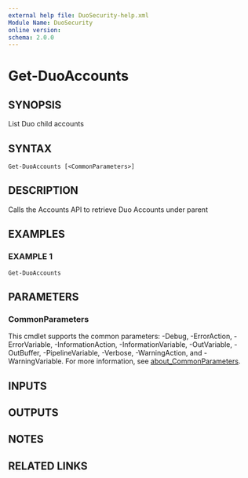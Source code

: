 ```yaml
---
external help file: DuoSecurity-help.xml
Module Name: DuoSecurity
online version:
schema: 2.0.0
---
```


# Get-DuoAccounts

## SYNOPSIS
List Duo child accounts

## SYNTAX

```
Get-DuoAccounts [<CommonParameters>]
```

## DESCRIPTION
Calls the Accounts API to retrieve Duo Accounts under parent

## EXAMPLES

### EXAMPLE 1
```
Get-DuoAccounts
```

## PARAMETERS

### CommonParameters
This cmdlet supports the common parameters: -Debug, -ErrorAction, -ErrorVariable, -InformationAction, -InformationVariable, -OutVariable, -OutBuffer, -PipelineVariable, -Verbose, -WarningAction, and -WarningVariable. For more information, see [about_CommonParameters](http://go.microsoft.com/fwlink/?LinkID=113216).

## INPUTS

## OUTPUTS

## NOTES

## RELATED LINKS
